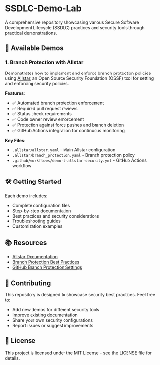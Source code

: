 # SSDLC-Demo-Lab

A comprehensive repository showcasing various Secure Software Development Lifecycle (SSDLC) practices and security tools through practical demonstrations.

## 🚀 Available Demos

### 1. Branch Protection with Allstar

Demonstrates how to implement and enforce branch protection policies using [Allstar](https://github.com/ossf/allstar), an Open Source Security Foundation (OSSF) tool for setting and enforcing security policies.

**Features**:
- ✅ Automated branch protection enforcement
- ✅ Required pull request reviews
- ✅ Status check requirements
- ✅ Code owner review enforcement
- ✅ Protection against force pushes and branch deletion
- ✅ GitHub Actions integration for continuous monitoring

**Key Files**:
- `.allstar/allstar.yaml` - Main Allstar configuration
- `.allstar/branch_protection.yaml` - Branch protection policy
- `.github/workflows/demo-1-allstar-security.yml` - GitHub Actions workflow

## 🛠️ Getting Started

Each demo includes:
- Complete configuration files
- Step-by-step documentation
- Best practices and security considerations
- Troubleshooting guides
- Customization examples

## 📚 Resources

- [Allstar Documentation](https://github.com/ossf/allstar)
- [Branch Protection Best Practices](https://dev.to/n3wt0n/best-practices-for-branch-protection-2pe3)
- [GitHub Branch Protection Settings](https://docs.github.com/en/repositories/configuring-branches-and-merges-in-your-repository/defining-the-mergeability-of-pull-requests/about-protected-branches)

## 🤝 Contributing

This repository is designed to showcase security best practices. Feel free to:
- Add new demos for different security tools
- Improve existing documentation
- Share your own security configurations
- Report issues or suggest improvements

## 📄 License

This project is licensed under the MIT License - see the LICENSE file for details.